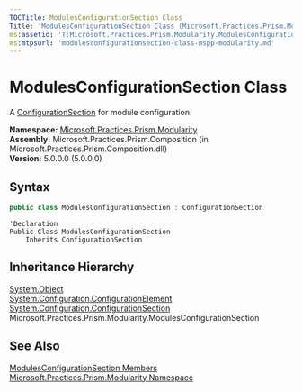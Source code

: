 ```yaml
---
TOCTitle: ModulesConfigurationSection Class
Title: 'ModulesConfigurationSection Class (Microsoft.Practices.Prism.Modularity)'
ms:assetid: 'T:Microsoft.Practices.Prism.Modularity.ModulesConfigurationSection'
ms:mtpsurl: 'modulesconfigurationsection-class-mspp-modularity.md'
---
```



# ModulesConfigurationSection Class

A [ConfigurationSection](http://msdn.microsoft.com/en-us/library/x0kca287) for module configuration.

**Namespace:** [Microsoft.Practices.Prism.Modularity](/patterns-practices/reference/mspp-modularity-namespace)<br/>
**Assembly:** Microsoft.Practices.Prism.Composition (in Microsoft.Practices.Prism.Composition.dll)<br/>
**Version:** 5.0.0.0 (5.0.0.0)

## Syntax

```C#
public class ModulesConfigurationSection : ConfigurationSection
```

```VB
'Declaration
Public Class ModulesConfigurationSection
	Inherits ConfigurationSection
```

## Inheritance Hierarchy

[System.Object](http://msdn.microsoft.com/en-us/library/e5kfa45b)  
[System.Configuration.ConfigurationElement](http://msdn.microsoft.com/en-us/library/kyx77cz3)  
[System.Configuration.ConfigurationSection](http://msdn.microsoft.com/en-us/library/x0kca287)  
Microsoft.Practices.Prism.Modularity.ModulesConfigurationSection

## See Also

[ModulesConfigurationSection Members](/patterns-practices/reference/modulesconfigurationsection-members-mspp-modularity)<br/>
[Microsoft.Practices.Prism.Modularity Namespace](/patterns-practices/reference/mspp-modularity-namespace)<br/>